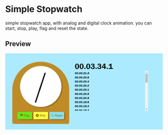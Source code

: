 # Simple Stopwatch
simple stopwatch app, with analog and digital clock animation.
you can start, stop, play, flag and reset the state.

## Preview
<img src="./screenshot.png" >